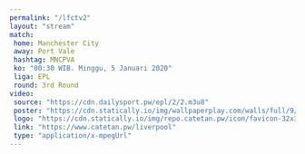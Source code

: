 ```yaml
---
permalink: "/lfctv2"
layout: "stream"
match:
 home: Manchester City
 away: Port Vale
 hashtag: MNCPVA
 ko: "00:30 WIB. Minggu, 5 Januari 2020"
 liga: EPL
 round: 3rd Round
video:
 source: "https://cdn.dailysport.pw/epl/2/2.m3u8"
 poster: "https://cdn.statically.io/img/wallpaperplay.com/walls/full/9/f/e/324276.jpg?w=720&quality=60&format=webp"
 logo: "https://cdn.statically.io/img/repo.catetan.pw/icon/favicon-32x32.png"
 link: "https://www.catetan.pw/liverpool"
 type: "application/x-mpegUrl"
---
```

